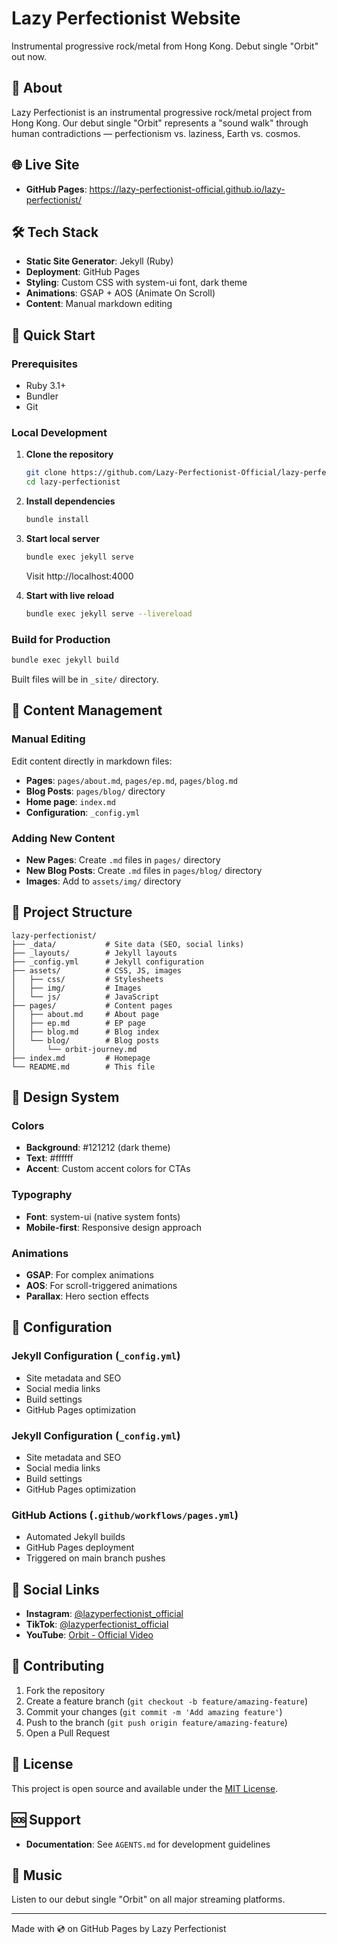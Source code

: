 # Lazy Perfectionist Website

Instrumental progressive rock/metal from Hong Kong. Debut single "Orbit" out now.

## 🎵 About

Lazy Perfectionist is an instrumental progressive rock/metal project from Hong Kong. Our debut single "Orbit" represents a "sound walk" through human contradictions — perfectionism vs. laziness, Earth vs. cosmos.

## 🌐 Live Site

- **GitHub Pages**: https://lazy-perfectionist-official.github.io/lazy-perfectionist/

## 🛠️ Tech Stack

- **Static Site Generator**: Jekyll (Ruby)
- **Deployment**: GitHub Pages
- **Styling**: Custom CSS with system-ui font, dark theme
- **Animations**: GSAP + AOS (Animate On Scroll)
- **Content**: Manual markdown editing

## 🚀 Quick Start

### Prerequisites
- Ruby 3.1+
- Bundler
- Git

### Local Development

1. **Clone the repository**
   ```bash
   git clone https://github.com/Lazy-Perfectionist-Official/lazy-perfectionist.git
   cd lazy-perfectionist
   ```

2. **Install dependencies**
   ```bash
   bundle install
   ```

3. **Start local server**
   ```bash
   bundle exec jekyll serve
   ```
   Visit http://localhost:4000

4. **Start with live reload**
   ```bash
   bundle exec jekyll serve --livereload
   ```

### Build for Production
```bash
bundle exec jekyll build
```
Built files will be in `_site/` directory.

## 📝 Content Management

### Manual Editing
Edit content directly in markdown files:
- **Pages**: `pages/about.md`, `pages/ep.md`, `pages/blog.md`
- **Blog Posts**: `pages/blog/` directory
- **Home page**: `index.md`
- **Configuration**: `_config.yml`

### Adding New Content
- **New Pages**: Create `.md` files in `pages/` directory
- **New Blog Posts**: Create `.md` files in `pages/blog/` directory
- **Images**: Add to `assets/img/` directory

## 📁 Project Structure

```
lazy-perfectionist/
├── _data/           # Site data (SEO, social links)
├── _layouts/        # Jekyll layouts
├── _config.yml      # Jekyll configuration
├── assets/          # CSS, JS, images
│   ├── css/         # Stylesheets
│   ├── img/         # Images
│   └── js/          # JavaScript
├── pages/           # Content pages
│   ├── about.md     # About page
│   ├── ep.md        # EP page
│   ├── blog.md      # Blog index
│   └── blog/        # Blog posts
│       └── orbit-journey.md
├── index.md         # Homepage
└── README.md        # This file
```

## 🎨 Design System

### Colors
- **Background**: #121212 (dark theme)
- **Text**: #ffffff
- **Accent**: Custom accent colors for CTAs

### Typography
- **Font**: system-ui (native system fonts)
- **Mobile-first**: Responsive design approach

### Animations
- **GSAP**: For complex animations
- **AOS**: For scroll-triggered animations
- **Parallax**: Hero section effects

## 🔧 Configuration

### Jekyll Configuration (`_config.yml`)
- Site metadata and SEO
- Social media links
- Build settings
- GitHub Pages optimization

### Jekyll Configuration (`_config.yml`)
- Site metadata and SEO
- Social media links
- Build settings
- GitHub Pages optimization

### GitHub Actions (`.github/workflows/pages.yml`)
- Automated Jekyll builds
- GitHub Pages deployment
- Triggered on main branch pushes

## 📱 Social Links

- **Instagram**: [@lazyperfectionist_official](https://instagram.com/lazyperfectionist_official)
- **TikTok**: [@lazyperfectionist_official](https://tiktok.com/@lazyperfectionist_official)
- **YouTube**: [Orbit - Official Video](https://youtube.com/watch?v=Hw2a43RV1p0)

## 🤝 Contributing

1. Fork the repository
2. Create a feature branch (`git checkout -b feature/amazing-feature`)
3. Commit your changes (`git commit -m 'Add amazing feature'`)
4. Push to the branch (`git push origin feature/amazing-feature`)
5. Open a Pull Request

## 📄 License

This project is open source and available under the [MIT License](LICENSE).

## 🆘 Support

- **Documentation**: See `AGENTS.md` for development guidelines

## 🎵 Music

Listen to our debut single "Orbit" on all major streaming platforms.

---

Made with 💿 on GitHub Pages by Lazy Perfectionist